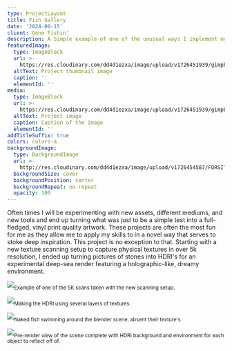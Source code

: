```yaml
---
type: ProjectLayout
title: Fish Gallery
date: '2024-09-15'
client: Gone Fishin'
description: A Simple example of one of the unusual ways I implement my work
featuredImage:
  type: ImageBlock
  url: >-
    https://res.cloudinary.com/dd4d1ezxa/image/upload/v1726451939/gimpblenny26_gahcni.png
  altText: Project thumbnail image
  caption: ''
  elementId: ''
media:
  type: ImageBlock
  url: >-
    https://res.cloudinary.com/dd4d1ezxa/image/upload/v1726451939/gimpblenny26_gahcni.png
  altText: Project image
  caption: Caption of the image
  elementId: ''
addTitleSuffix: true
colors: colors-a
backgroundImage:
  type: BackgroundImage
  url: >-
    http://res.cloudinary.com/dd4d1ezxa/image/upload/v1726454587/FORSITE2_d8t0lt.png
  backgroundSize: cover
  backgroundPosition: center
  backgroundRepeat: no-repeat
  opacity: 100
---
```

Often times I will be experimenting with new assets, different mediums, and new tools and end up turning what was just to be a simple test into a full-fledged, vinyl print quality artwork. These projects are often the most fun for me as they allow me to apply my skills to in a novel way that serves to stoke deep inspiration. This project is no exception to that. Starting with a new texture scanning setup to capture physical textures in over 5k resolution, I ended up turning pictures of stones into HDRI's for an experimental deep-sea render featuring a holographic-like, dreamy environment.

![](https://res.cloudinary.com/dd4d1ezxa/image/upload/v1726453685/Screenshot_20240915_192706_jaeh96.png)<sub>Example of one of the 5K scans taken with the new scanning setup.</sub>

![](https://res.cloudinary.com/dd4d1ezxa/image/upload/v1726452573/Screenshot_20240915_190753_z75nev.png)<sub>Making the HDRI using several layers of textures.</sub>

![](https://res.cloudinary.com/dd4d1ezxa/image/upload/v1726452158/Screenshot_20240915_190130_d05teh.png)<sub>Naked fish swimming around the blender scene, absent their texture's.</sub>

![](https://res.cloudinary.com/dd4d1ezxa/image/upload/v1726452370/Screenshot_20240915_190418_vf6lvh.png)<sub>Pre-render view of the scene complete with HDRI background and environment for each object to reflect off of.</sub>
